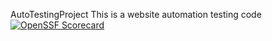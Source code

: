 ﻿AutoTestingProject
This is a website automation testing code
[![OpenSSF Scorecard](htt‌ps://api.securityscorecards.dev/projects/github.com/LilSebasXVII/AutoTestingProject/badge)](htt‌ps://securityscorecards.dev/viewer/?uri=github.com/LilSebasXVII/AutoTestingProject)
